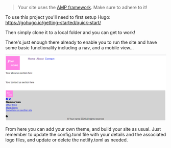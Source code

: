  >Your site uses the [AMP framework](https://amp.dev). Make sure to adhere to it!

To use this project you'll need to first setup Hugo: https://gohugo.io/getting-started/quick-start/

Then simply clone it to a local folder and you can get to work!

There's just enough there already to enable you to run the site and have some basic functionality including a nav, and a mobile view...

![The site as it looks when run without changes](https://github.com/stephlocke/lazyCDN/blob/master/site.png?raw=true)

From here you can add your own theme, and build your site as usual. Just remember to update the config.toml file with your details and the associated logo files, and update or delete the netlify.toml as needed.
